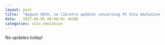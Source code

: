 ```yaml
---
layout: post
title:  "August 05th, no libretro updates concerning PS Vita emulation and emulators"
date:   2017-08-05 06:00:01 +0200
categories: vita emulation
---
```


No updates today!
